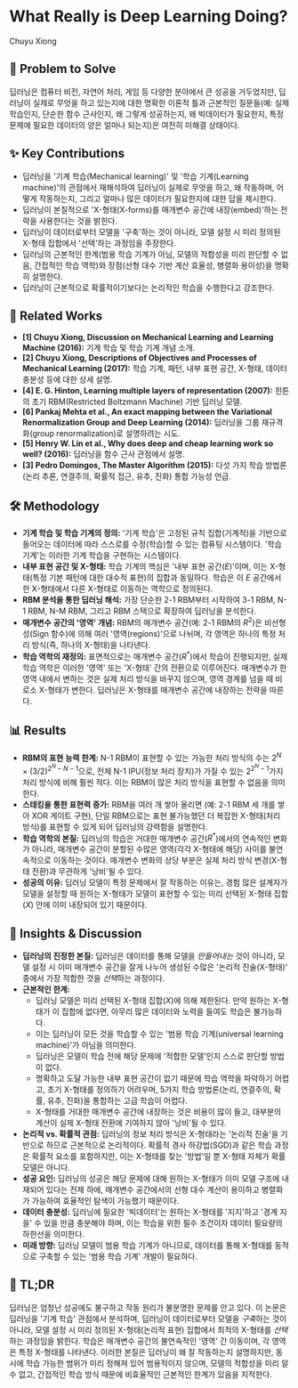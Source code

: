 # What Really is Deep Learning Doing?
Chuyu Xiong

## 🧩 Problem to Solve
딥러닝은 컴퓨터 비전, 자연어 처리, 게임 등 다양한 분야에서 큰 성공을 거두었지만, 딥러닝이 실제로 무엇을 하고 있는지에 대한 명확한 이론적 틀과 근본적인 질문들(예: 실제 학습인지, 단순한 함수 근사인지, 왜 그렇게 성공하는지, 왜 빅데이터가 필요한지, 특정 문제에 필요한 데이터의 양은 얼마나 되는지)은 여전히 미해결 상태이다.

## ✨ Key Contributions
*   딥러닝을 '기계 학습(Mechanical learning)' 및 '학습 기계(Learning machine)'의 관점에서 재해석하여 딥러닝이 실제로 무엇을 하고, 왜 작동하며, 어떻게 작동하는지, 그리고 얼마나 많은 데이터가 필요한지에 대한 답을 제시한다.
*   딥러닝이 본질적으로 'X-형태(X-forms)를 매개변수 공간에 내장(embed)'하는 전략을 사용한다는 것을 밝힌다.
*   딥러닝이 데이터로부터 모델을 '구축'하는 것이 아니라, 모델 설정 시 미리 정의된 X-형태 집합에서 '선택'하는 과정임을 주장한다.
*   딥러닝의 근본적인 한계(범용 학습 기계가 아님, 모델의 적합성을 미리 판단할 수 없음, 간접적인 학습 역학)와 장점(선형 대수 기반 계산 효율성, 병렬화 용이성)을 명확히 설명한다.
*   딥러닝이 근본적으로 확률적이기보다는 논리적인 학습을 수행한다고 강조한다.

## 📎 Related Works
*   **[1] Chuyu Xiong, Discussion on Mechanical Learning and Learning Machine (2016):** 기계 학습 및 학습 기계 개념 소개.
*   **[2] Chuyu Xiong, Descriptions of Objectives and Processes of Mechanical Learning (2017):** 학습 기계, 패턴, 내부 표현 공간, X-형태, 데이터 충분성 등에 대한 상세 설명.
*   **[4] E. G. Hinton, Learning multiple layers of representation (2007):** 힌튼의 초기 RBM(Restricted Boltzmann Machine) 기반 딥러닝 모델.
*   **[6] Pankaj Mehta et al., An exact mapping between the Variational Renormalization Group and Deep Learning (2014):** 딥러닝을 그룹 재규격화(group renormalization)로 설명하려는 시도.
*   **[5] Henry W. Lin et al., Why does deep and cheap learning work so well? (2016):** 딥러닝을 함수 근사 관점에서 설명.
*   **[3] Pedro Domingos, The Master Algorithm (2015):** 다섯 가지 학습 방법론(논리 추론, 연결주의, 확률적 접근, 유추, 진화) 통합 가능성 언급.

## 🛠️ Methodology
*   **기계 학습 및 학습 기계의 정의:** '기계 학습'은 고정된 규칙 집합(기계적)을 기반으로 들어오는 데이터에 따라 스스로를 수정(학습)할 수 있는 컴퓨팅 시스템이다. '학습 기계'는 이러한 기계 학습을 구현하는 시스템이다.
*   **내부 표현 공간 및 X-형태:** 학습 기계의 핵심은 '내부 표현 공간($E$)'이며, 이는 X-형태(특정 기본 패턴에 대한 대수적 표현)의 집합과 동일하다. 학습은 이 $E$ 공간에서 한 X-형태에서 다른 X-형태로 이동하는 역학으로 정의된다.
*   **RBM 분석을 통한 딥러닝 해석:** 가장 단순한 2-1 RBM부터 시작하여 3-1 RBM, N-1 RBM, N-M RBM, 그리고 RBM 스택으로 확장하여 딥러닝을 분석한다.
*   **매개변수 공간의 '영역' 개념:** RBM의 매개변수 공간(예: 2-1 RBM의 $R^2$)은 비선형성(Sign 함수)에 의해 여러 '영역(regions)'으로 나뉘며, 각 영역은 하나의 특정 처리 방식(즉, 하나의 X-형태)을 나타낸다.
*   **학습 역학의 재정의:** 표면적으로는 매개변수 공간($R^*$)에서 학습이 진행되지만, 실제 학습 역학은 이러한 '영역' 또는 'X-형태' 간의 전환으로 이루어진다. 매개변수가 한 영역 내에서 변하는 것은 실제 처리 방식을 바꾸지 않으며, 영역 경계를 넘을 때 비로소 X-형태가 변한다. 딥러닝은 X-형태를 매개변수 공간에 내장하는 전략을 따른다.

## 📊 Results
*   **RBM의 표현 능력 한계:** N-1 RBM이 표현할 수 있는 가능한 처리 방식의 수는 $2^N \times (3/2)^{2^N-N-1}$으로, 전체 N-1 IPU(정보 처리 장치)가 가질 수 있는 $2^{2^N-1}$가지 처리 방식에 비해 훨씬 적다. 이는 RBM이 많은 처리 방식을 표현할 수 없음을 의미한다.
*   **스태킹을 통한 표현력 증가:** RBM을 여러 개 쌓아 올리면 (예: 2-1 RBM 세 개를 쌓아 XOR 게이트 구현), 단일 RBM으로는 표현 불가능했던 더 복잡한 X-형태(처리 방식)를 표현할 수 있게 되어 딥러닝의 강력함을 설명한다.
*   **학습 역학의 본질:** 딥러닝의 학습은 거대한 매개변수 공간($R^*$)에서의 연속적인 변화가 아니라, 매개변수 공간이 분할된 수많은 영역(각각 X-형태에 해당) 사이를 불연속적으로 이동하는 것이다. 매개변수 변화의 상당 부분은 실제 처리 방식 변경(X-형태 전환)과 무관하게 '낭비'될 수 있다.
*   **성공의 이유:** 딥러닝 모델이 특정 문제에서 잘 작동하는 이유는, 경험 많은 설계자가 모델을 설정할 때 원하는 X-형태가 모델이 표현할 수 있는 미리 선택된 X-형태 집합($X$) 안에 이미 내장되어 있기 때문이다.

## 🧠 Insights & Discussion
*   **딥러닝의 진정한 본질:** 딥러닝은 데이터를 통해 모델을 *만들어내는* 것이 아니라, 모델 설정 시 이미 매개변수 공간을 잘게 나누어 생성된 수많은 '논리적 진술(X-형태)' 중에서 가장 적합한 것을 *선택*하는 과정이다.
*   **근본적인 한계:**
    *   딥러닝 모델은 미리 선택된 X-형태 집합($X$)에 의해 제한된다. 만약 원하는 X-형태가 이 집합에 없다면, 아무리 많은 데이터와 노력을 들여도 학습은 불가능하다.
    *   이는 딥러닝이 모든 것을 학습할 수 있는 '범용 학습 기계(universal learning machine)'가 아님을 의미한다.
    *   딥러닝은 모델이 학습 전에 해당 문제에 '적합한 모델'인지 스스로 판단할 방법이 없다.
    *   명확하고 도달 가능한 내부 표현 공간이 없기 때문에 학습 역학을 파악하기 어렵고, 초기 X-형태를 정의하기 어려우며, 5가지 학습 방법론(논리, 연결주의, 확률, 유추, 진화)을 통합하는 고급 학습이 어렵다.
    *   X-형태를 거대한 매개변수 공간에 내장하는 것은 비용이 많이 들고, 대부분의 계산이 실제 X-형태 전환에 기여하지 않아 '낭비'될 수 있다.
*   **논리적 vs. 확률적 관점:** 딥러닝의 정보 처리 방식은 X-형태라는 '논리적 진술'을 기반으로 하므로 근본적으로 논리적이다. 확률적 경사 하강법(SGD)과 같은 학습 과정은 확률적 요소를 포함하지만, 이는 X-형태를 찾는 '방법'일 뿐 X-형태 자체가 확률 모델은 아니다.
*   **성공 요인:** 딥러닝의 성공은 해당 문제에 대해 원하는 X-형태가 이미 모델 구조에 내재되어 있다는 전제 하에, 매개변수 공간에서의 선형 대수 계산이 용이하고 병렬화가 가능하여 효율적인 탐색이 가능했기 때문이다.
*   **데이터 충분성:** 딥러닝에 필요한 '빅데이터'는 원하는 X-형태를 '지지'하고 '경계 지을' 수 있을 만큼 충분해야 하며, 이는 학습을 위한 필수 조건이자 데이터 필요량의 하한선을 의미한다.
*   **미래 방향:** 딥러닝 모델이 범용 학습 기계가 아니므로, 데이터를 통해 X-형태를 동적으로 구축할 수 있는 '범용 학습 기계' 개발이 필요하다.

## 📌 TL;DR
딥러닝은 엄청난 성공에도 불구하고 작동 원리가 불분명한 문제를 안고 있다. 이 논문은 딥러닝을 '기계 학습' 관점에서 분석하며, 딥러닝이 데이터로부터 모델을 *구축*하는 것이 아니라, 모델 설정 시 미리 정의된 X-형태(논리적 표현) 집합에서 최적의 X-형태를 *선택*하는 과정임을 밝힌다. 학습은 매개변수 공간의 불연속적인 '영역' 간 이동이며, 각 영역은 특정 X-형태를 나타낸다. 이러한 본질은 딥러닝이 왜 잘 작동하는지 설명하지만, 동시에 학습 가능한 범위가 미리 정해져 있어 범용적이지 않으며, 모델의 적합성을 미리 알 수 없고, 간접적인 학습 방식 때문에 비효율적인 근본적인 한계가 있음을 지적한다.